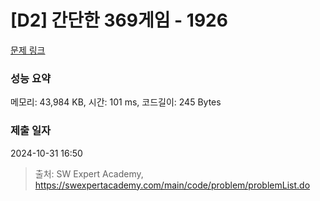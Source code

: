 # [D2] 간단한 369게임 - 1926 

[문제 링크](https://swexpertacademy.com/main/code/problem/problemDetail.do?contestProbId=AV5PTeo6AHUDFAUq) 

### 성능 요약

메모리: 43,984 KB, 시간: 101 ms, 코드길이: 245 Bytes

### 제출 일자

2024-10-31 16:50



> 출처: SW Expert Academy, https://swexpertacademy.com/main/code/problem/problemList.do